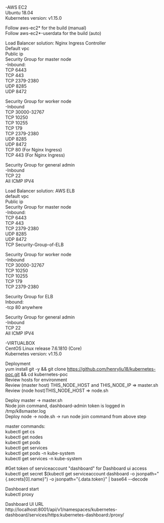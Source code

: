 -AWS EC2  
Ubuntu 18.04  
Kubernetes version: v1.15.0

Follow aws-ec2* for the build (manual)  
Follow aws-ec2*-userdata for the build (auto)  

Load Balancer solution: Nginx Ingress Controller  
Default vpc  
Public ip  
Security Group for master node  
  -Inbound:  
    TCP 6443  
    TCP 443  
    TCP 2379-2380  
    UDP 8285  
    UDP 8472  

Security Group for worker node  
  -Inbound  
    TCP 30000-32767  
    TCP 10250  
    TCP 10255  
    TCP 179  
    TCP 2379-2380  
    UDP 8285  
    UDP 8472  
    TCP 80 (For Nginx Ingress)  
    TCP 443 (For Nginx Ingress)  

Security Group for general admin  
  -Inbound  
    TCP 22  
    All ICMP IPV4  

Load Balancer solution: AWS ELB  
default vpc  
Public ip  
Security Group for master node  
  -Inbound:  
    TCP 6443  
    TCP 443  
    TCP 2379-2380  
    UDP 8285  
    UDP 8472  
    TCP Security-Group-of-ELB  

Security Group for worker node  
  -Inbound  
    TCP 30000-32767  
    TCP 10250  
    TCP 10255  
    TCP 179  
    TCP 2379-2380  

Security Group for ELB  
  Inbound:  
    -tcp 80 anywhere  

Security Group for general admin  
  -Inbound  
    TCP 22  
    All ICMP IPV4  

-VIRTUALBOX  
CentOS Linux release 7.6.1810 (Core)  
Kubernetes version: v1.15.0  

Deployment  
yum install git -y  && git clone https://github.com/henryliu18/kubernetes-poc.git  && cd kubernetes-poc  
Review hosts for environment  
Review (master host) THIS_NODE_HOST and THIS_NODE_IP => master.sh  
Review (node host)THIS_NODE_HOST => node.sh  

Deploy master -> master.sh  
 Node join command, dashboard-admin token is logged in /tmp/k8smaster.log  
Deploy node -> node.sh -> run node join command from above step  

master commands:  
kubectl get cs  
kubectl get nodes  
kubectl get pods  
kubectl get services  
kubectl get pods -n kube-system  
kubectl get services -n kube-system  

#Get token of serviceaccount "dashboard" for Dashboard ui access  
kubectl get secret $(kubectl get serviceaccount dashboard -o jsonpath="{.secrets[0].name}") -o jsonpath="{.data.token}" | base64 --decode  

Dashboard start  
kubectl proxy  

Dashboard UI URL  
http://localhost:8001/api/v1/namespaces/kubernetes-dashboard/services/https:kubernetes-dashboard:/proxy/  
